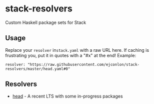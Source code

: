# stack-resolvers

Custom Haskell package sets for Stack

## Usage

Replace your `resolver` in`stack.yaml` with a raw URL here. If caching is frustrating you, put it in quotes with a "#x" at the end! Example:

    resolver: "https://raw.githubusercontent.com/ejconlon/stack-resolvers/master/head.yaml#0"

## Resolvers

* [head](https://raw.githubusercontent.com/ejconlon/stack-resolvers/master/head.yaml) - A recent LTS with some in-progress packages
